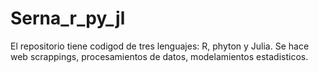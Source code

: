 # Serna_r_py_jl
El repositorio tiene codigod de tres lenguajes: R, phyton y Julia. Se hace web scrappings, procesamientos de datos, modelamientos estadisticos.

